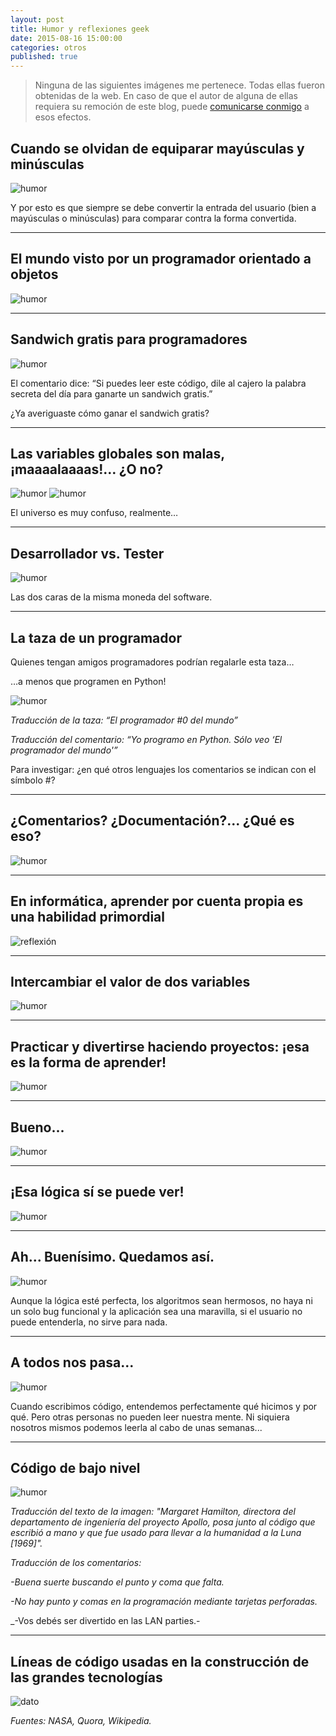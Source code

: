 ```yaml
---
layout: post
title: Humor y reflexiones geek
date: 2015-08-16 15:00:00
categories: otros
published: true
---
```


> Ninguna de las siguientes imágenes me pertenece. Todas ellas fueron obtenidas de la web. En caso de que el autor de alguna de ellas requiera su remoción de este blog, puede [comunicarse conmigo](mailto:contacto@patriciaemiguel.com) a esos efectos.

## Cuando se olvidan de equiparar mayúsculas y minúsculas

![humor](/assets/2017-03-18-humor-geek-img1.jpg)

Y por esto es que siempre se debe convertir la entrada del usuario (bien a mayúsculas o minúsculas) para comparar contra la forma convertida.

---
## El mundo visto por un programador orientado a objetos

![humor](/assets/2017-03-18-humor-geek-img2.jpg)

---
## Sandwich gratis para programadores

![humor](/assets/2017-03-18-humor-geek-img3.jpg)

El comentario dice: “Si puedes leer este código, dile al cajero la palabra secreta del día para ganarte un sandwich gratis.”

¿Ya averiguaste cómo ganar el sandwich gratis?

---
## Las variables globales son malas, ¡maaaalaaaas!… ¿O no?

![humor](/assets/2017-03-18-humor-geek-img4.jpg)
![humor](/assets/2017-03-18-humor-geek-img5.jpg)

El universo es muy confuso, realmente…

---
## Desarrollador vs. Tester

![humor](/assets/2017-03-18-humor-geek-img6.jpg)

Las dos caras de la misma moneda del software.

---
## La taza de un programador

Quienes tengan amigos programadores podrían regalarle esta taza…

…a menos que programen en Python!

![humor](/assets/2017-03-18-humor-geek-img7.jpg)

_Traducción de la taza: “El programador #0 del mundo”_

_Traducción del comentario: “Yo programo en Python. Sólo veo ‘El programador del mundo'”_

Para investigar: ¿en qué otros lenguajes los comentarios se indican con el símbolo #?

---
## ¿Comentarios? ¿Documentación?... ¿Qué es eso?

![humor](/assets/2017-03-18-humor-geek-img8.jpg)

---
## En informática, aprender por cuenta propia es una habilidad primordial

![reflexión](/assets/2017-03-18-humor-geek-img9.jpg)

---
## Intercambiar el valor de dos variables

![humor](/assets/2017-03-18-humor-geek-img10.jpg)

---
## Practicar y divertirse haciendo proyectos: ¡esa es la forma de aprender!

![humor](/assets/2017-03-18-humor-geek-img11.jpg)

---
## Bueno...

![humor](/assets/2017-03-18-humor-geek-img12.jpg)

---
## ¡Esa lógica sí se puede ver!

![humor](/assets/2017-03-18-humor-geek-img13.jpg)

---
## Ah... Buenísimo. Quedamos así.

![humor](/assets/2017-03-18-humor-geek-img14.jpg)

Aunque la lógica esté perfecta, los algoritmos sean hermosos, no haya ni un solo bug funcional y la aplicación sea una maravilla, si el usuario no puede entenderla, no sirve para nada.

---
## A todos nos pasa...

![humor](/assets/2017-03-18-humor-geek-img15.jpg)

Cuando escribimos código, entendemos perfectamente qué hicimos y por qué. Pero otras personas no pueden leer nuestra mente. Ni siquiera nosotros mismos podemos leerla al cabo de unas semanas...

---
## Código de bajo nivel

![humor](/assets/2017-03-18-humor-geek-img16.jpg)

_Traducción del texto de la imagen: "Margaret Hamilton, directora del departamento de ingeniería del proyecto Apollo, posa junto al código que escribió a mano y que fue usado para llevar a la humanidad a la Luna [1969]"._

_Traducción de los comentarios:_

_-Buena suerte buscando el punto y coma que falta._

_-No hay punto y comas en la programación mediante tarjetas perforadas._

_-Vos debés ser divertido en las LAN parties.-

---
## Líneas de código usadas en la construcción de las grandes tecnologías

![dato](/assets/2017-03-18-humor-geek-img17.jpg)

_Fuentes: NASA, Quora, Wikipedia._

